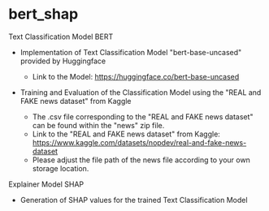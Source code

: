 # bert_shap

Text Classification Model BERT 
- Implementation of Text Classification Model "bert-base-uncased" provided by Huggingface
  - Link to the Model: https://huggingface.co/bert-base-uncased

- Training and Evaluation of the Classification Model using the "REAL and FAKE news dataset" from Kaggle
  - The .csv file corresponding to the "REAL and FAKE news dataset" can be found within the "news" zip file.
  - Link to the "REAL and FAKE news dataset" from Kaggle: https://www.kaggle.com/datasets/nopdev/real-and-fake-news-dataset
  - Please adjust the file path of the news file according to your own storage location.


Explainer Model SHAP
- Generation of SHAP values for the trained Text Classification Model 


